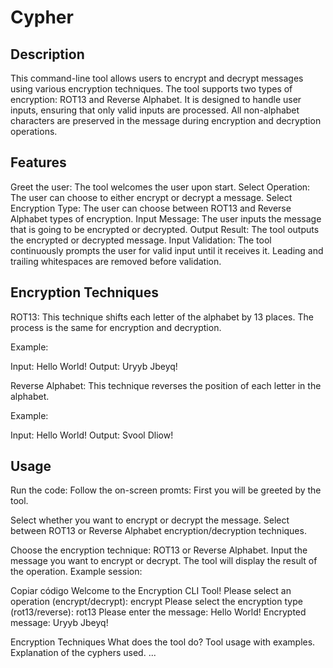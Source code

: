 # Cypher

## Description

<!-- Add third encription -->

This command-line tool allows users to encrypt and decrypt messages using various encryption techniques. The tool supports two types of encryption: ROT13 and Reverse Alphabet. It is designed to handle user inputs, ensuring that only valid inputs are processed. All non-alphabet characters are preserved in the message during encryption and decryption operations.

## Features

Greet the user: The tool welcomes the user upon start.
Select Operation: The user can choose to either encrypt or decrypt a message.
Select Encryption Type: The user can choose between ROT13 and Reverse Alphabet types of encryption.
Input Message: The user inputs the message that is going to be encrypted or decrypted.
Output Result: The tool outputs the encrypted or decrypted message.
Input Validation: The tool continuously prompts the user for valid input until it receives it. Leading and trailing whitespaces are removed before validation.

## Encryption Techniques

ROT13: This technique shifts each letter of the alphabet by 13 places. The process is the same for encryption and decryption.

Example:

Input: Hello World!
Output: Uryyb Jbeyq!

Reverse Alphabet: This technique reverses the position of each letter in the alphabet.

Example:

Input: Hello World!
Output: Svool Dliow!

## Usage

Run the code:
Follow the on-screen promts:
First you will be greeted by the tool. 

<!-- add insert number -->

Select whether you want to encrypt or decrypt the message.
Select between ROT13 or Reverse Alphabet encryption/decryption techniques.



Choose the encryption technique: ROT13 or Reverse Alphabet.
Input the message you want to encrypt or decrypt.
The tool will display the result of the operation.
Example session:

Copiar código
Welcome to the Encryption CLI Tool!
Please select an operation (encrypt/decrypt): encrypt
Please select the encryption type (rot13/reverse): rot13
Please enter the message: Hello World!
Encrypted message: Uryyb Jbeyq!

Encryption Techniques
What does the tool do?
Tool usage with examples.
Explanation of the cyphers used. ...